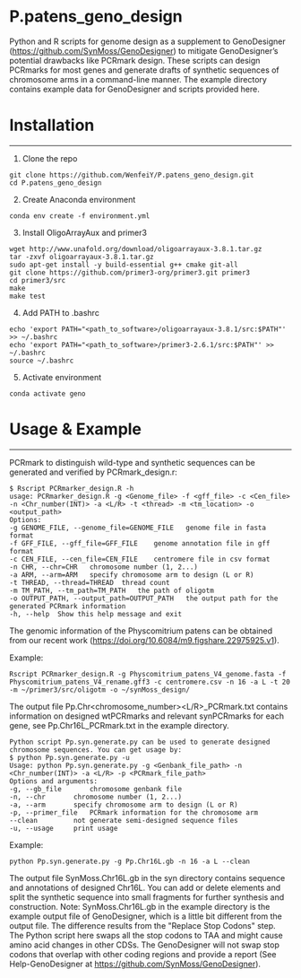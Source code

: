 # P.patens_geno_design
Python and R scripts for genome design as a supplement to GenoDesigner (https://github.com/SynMoss/GenoDesigner) to mitigate GenoDesigner’s potential drawbacks like PCRmark design. These scripts can design PCRmarks for most genes and generate drafts of synthetic sequences of chromosome arms in a command-line manner. 
The example directory contains example data for GenoDesigner and scripts provided here.
# Installation
---
1. Clone the repo
```
git clone https://github.com/WenfeiY/P.patens_geno_design.git
cd P.patens_geno_design
```
2. Create Anaconda environment
```
conda env create -f environment.yml
```
3. Install OligoArrayAux and primer3
```
wget http://www.unafold.org/download/oligoarrayaux-3.8.1.tar.gz
tar -zxvf oligoarrayaux-3.8.1.tar.gz
sudo apt-get install -y build-essential g++ cmake git-all
git clone https://github.com/primer3-org/primer3.git primer3
cd primer3/src
make
make test
```
4. Add PATH to .bashrc
```
echo 'export PATH="<path_to_software>/oligoarrayaux-3.8.1/src:$PATH"' >> ~/.bashrc
echo 'export PATH="<path_to_software>/primer3-2.6.1/src:$PATH"' >> ~/.bashrc
source ~/.bashrc
```
5. Activate environment

```
conda activate geno
```
# Usage & Example
---
PCRmark to distinguish wild-type and synthetic sequences can be generated and verified by PCRmark_design.r:
```
$ Rscript PCRmarker_design.R -h
usage: PCRmarker_design.R -g <Genome_file> -f <gff_file> -c <Cen_file> -n <Chr_number(INT)> -a <L/R> -t <thread> -m <tm_location> -o <output_path>
Options:
-g GENOME_FILE, --genome_file=GENOME_FILE   genome file in fasta format
-f GFF_FILE, --gff_file=GFF_FILE    genome annotation file in gff format
-c CEN_FILE, --cen_file=CEN_FILE    centromere file in csv format
-n CHR, --chr=CHR   chromosome number (1, 2...)
-a ARM, --arm=ARM   specify chromosome arm to design (L or R)
-t THREAD, --thread=THREAD  thread count
-m TM_PATH, --tm_path=TM_PATH   the path of oligotm
-o OUTPUT_PATH, --output_path=OUTPUT_PATH   the output path for the generated PCRmark information
-h, --help  Show this help message and exit
```
The genomic information of the Physcomitrium patens can be obtained from our recent work (https://doi.org/10.6084/m9.figshare.22975925.v1).

Example:
```
Rscript PCRmarker_design.R -g Physcomitrium_patens_V4_genome.fasta -f Physcomitrium_patens_V4_rename.gff3 -c centromere.csv -n 16 -a L -t 20 -m ~/primer3/src/oligotm -o ~/synMoss_design/
```
The output file Pp.Chr<chromosome_number><L/R>_PCRmark.txt contains information on designed wtPCRmarks and relevant synPCRmarks for each gene, see Pp.Chr16L_PCRmark.txt in the example directory.
```
Python script Pp.syn.generate.py can be used to generate designed chromosome sequences. You can get usage by:
$ python Pp.syn.generate.py -u
Usage: python Pp.syn.generate.py -g <Genbank_file_path> -n <Chr_number(INT)> -a <L/R> -p <PCRmark_file_path>
Options and arguments:
-g, --gb_file		chromosome genbank file
-n, --chr		chromosome number (1, 2...)
-a, --arm		specify chromosome arm to design (L or R)
-p, --primer_file	PCRmark information for the chromosome arm
--clean			not generate semi-designed sequence files
-u, --usage		print usage
```
Example:
```
python Pp.syn.generate.py -g Pp.Chr16L.gb -n 16 -a L --clean
```
The output file SynMoss.Chr16L.gb in the syn directory contains sequence and annotations of designed Chr16L. You can add or delete elements and split the synthetic sequence into small fragments for further synthesis and construction.
Note: SynMoss.Chr16L.gb in the example directory is the example output file of GenoDesigner, which is a little bit different from the output file. The difference results from the "Replace Stop Codons" step. The Python script here swaps all the stop codons to TAA and might cause amino acid changes in other CDSs. The GenoDesigner will not swap stop codons that overlap with other coding regions and provide a report (See Help-GenoDesigner at https://github.com/SynMoss/GenoDesigner).
